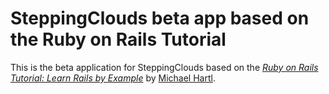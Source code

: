 # SteppingClouds beta app based on the Ruby on Rails Tutorial

This is the beta application for SteppingClouds based on the 
[*Ruby on Rails Tutorial: Learn Rails by Example*](http://railstutorial.org/)
by [Michael Hartl](http://michaelhartl.com/).
